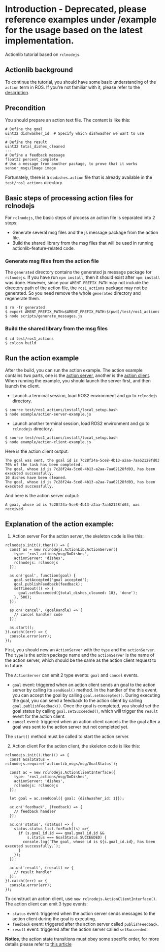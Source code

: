 # Introduction - Deprecated, please reference examples under /example for the usage based on the latest implementation.

Actionlib tutorial based on `rclnodejs`.

## Actionlib background

To continue the tutorial, you should have some basic understanding of the `action` term in ROS. If you're not familiar with it, please refer to the [description](http://wiki.ros.org/actionlib/DetailedDescription).

## Precondition

You should prepare an action text file. The content is like this:

```
# Define the goal
uint32 dishwasher_id  # Specify which dishwasher we want to use
---
# Define the result
uint32 total_dishes_cleaned
---
# Define a feedback message
float32 percent_complete
# Use a message from another package, to prove that it works
sensor_msgs/Image image
```

Fortunately, there is a `dodishes.action` file that is already available in the `test/ros1_actions` directory.

## Basic steps of processing action files for rclnodejs

For `rclnodejs`, the basic steps of process an action file is separated into 2 steps:

- Generate several msg files and the js message package from the action file.
- Build the shared library from the msg files that will be used in running actionlib-feature-related code.

### Generate msg files from the action file

The `generated` directory contains the generated js message package for `rclnodejs`. If you have run `npm install`, then it should
exist after `npm install` was done. However, since your `AMENT_PREFIX_PATH` may not include the directory path of the action file, the `ros1_actions` package may not be generated. So you need remove the whole `generated` directory and regenerate them.

```
$ rm -fr generated
$ export AMENT_PREFIX_PATH=$AMENT_PREFIX_PATH:$(pwd)/test/ros1_actions
$ node scripts/generate_messages.js
```

### Build the shared library from the msg files

```
$ cd test/ros1_actions
$ colcon build
```

## Run the action example

After the build, you can run the action example. The action example contains two parts, one is the [action server](./example/action-server-example.js), another is the [action client](./example/action-client-example.js). When running the example, you should launch the server first, and then launch the client.

- Launch a terminal session, load ROS2 environment and go to `rclnodejs` directory.

```
$ source test/ros1_actions/install/local_setup.bash
$ node example/action-server-example.js
```

- Launch another terminal session, load ROS2 environment and go to `rclnodejs` directory.

```
$ source test/ros1_actions/install/local_setup.bash
$ node example/action-client-example.js
```

Here is the action client output:

```
The goal was sent, the goal id is 7c28f24a-5ce8-4b13-a2aa-7aa62128fd03
70% of the task has been completed.
The goal, whose id is 7c28f24a-5ce8-4b13-a2aa-7aa62128fd03, has been executed successfully.
10 dishes have been cleaned.
The goal, whose id is 7c28f24a-5ce8-4b13-a2aa-7aa62128fd03, has been executed successfully.
```

And here is the action server output:

```
A goal, whose id is 7c28f24a-5ce8-4b13-a2aa-7aa62128fd03, was received.
```

## Explanation of the action example:

1. Action server
   For the action server, the skeleton code is like this:

```
rclnodejs.init().then(() => {
  const as = new rclnodejs.ActionLib.ActionServer({
    type: 'ros1_actions/msg/DoDishes',
    actionServer: 'dishes',
    rclnodejs: rclnodejs
  });

  as.on('goal', function(goal) {
    goal.setAccepted('goal accepted');
    goal.publishFeedback(feedback);
    setTimeout(() => {
      goal.setSucceeded({total_dishes_cleaned: 10}, 'done');
    }, 500);
  });

  as.on('cancel', (goalHandle) => {
    // cancel handler code
  });

  as.start();
}).catch((err) => {
  console.error(err);
});
```

First, you should new an `ActionServer` with the `type` and the `actionServer`. The `type` is the action package name and the `actionServer` is the name of the action server, which should be the same as the action client request to in future.

The `ActionServer` can emit 2 type events: `goal` and `cancel` events.

- `goal` event: triggered when an action client sends an goal to the action server by calling its `sendGoal()` method. In the handler of the this event, you can accept the goal by calling `goal.setAccepted()`. During executing the goal, you can send a feedback to the action client by calling `goal.publishFeedback()`. Once the goal is completed, you should set the goal status by calling `goal.setSucceeded()`, which will trigger the `result` event for the action client.
- `cancel` event: triggered when an action client cancels the the goal after a goal was sent to the action server but not completed yet.

The `start()` method must be called to start the action server.

2. Action client
   For the action client, the skeleton code is like this:

```
rclnodejs.init().then(() => {
  const GoalStatus = rclnodejs.require('actionlib_msgs/msg/GoalStatus');

  const ac = new rclnodejs.ActionClientInterface({
    type: 'ros1_actions/msg/DoDishes',
    actionServer: 'dishes',
    rclnodejs: rclnodejs
  });

  let goal = ac.sendGoal({ goal: {dishwasher_id: 1}});

  ac.on('feedback', (feedback) => {
    // feedback handler
  });

  ac.on('status', (status) => {
    status.status_list.forEach((s) =>{
      if (s.goal_id.id === goal.goal_id.id &&
          s.status === GoalStatus.SUCCEEDED) {
        console.log(`The goal, whose id is ${s.goal_id.id}, has been executed successfully.`);
      }
    });
  });

  ac.on('result', (result) => {
    // result handler
  });
}).catch((err) => {
  console.error(err);
});
```

To construct an action client, use `new rclnodejs.ActionClientInterface()`. The action client can emit 3 type events:

- `status` event: triggered when the action server sends messages to the action client during the goal is executing.
- `feedback` event: triggered after the action server called `publishFeedback`.
- `result` event: triggered after the action server called `setSucceeded`.

**Notice**, the action state transitions must obey some specific order, for more details please refer to [this article](http://wiki.ros.org/actionlib/DetailedDescription)
